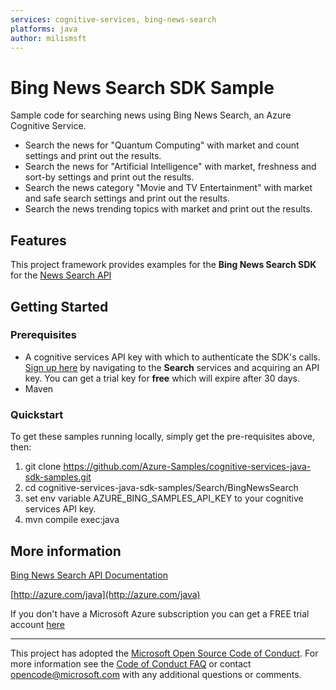 ```yaml
---
services: cognitive-services, bing-news-search
platforms: java
author: milismsft
---
```


# Bing News Search SDK Sample ##

Sample code for searching news using Bing News Search, an Azure Cognitive Service.
- Search the news for "Quantum  Computing" with market and count settings and print out the results.
- Search the news for "Artificial Intelligence" with market, freshness and sort-by settings and print out the results.
- Search the news category "Movie and TV Entertainment" with market and safe search settings and print out the results.
- Search the news trending topics with market and print out the results.


## Features

This project framework provides examples for the **Bing News Search SDK** for the [News Search API](https://azure.microsoft.com/en-us/services/cognitive-services/)

## Getting Started

### Prerequisites

- A cognitive services API key with which to authenticate the SDK's calls. [Sign up here](https://azure.microsoft.com/en-us/services/cognitive-services/directory/) by navigating to the **Search** services and acquiring an API key. You can get a trial key for **free** which will expire after 30 days.
- Maven

### Quickstart

To get these samples running locally, simply get the pre-requisites above, then:

1. git clone https://github.com/Azure-Samples/cognitive-services-java-sdk-samples.git
2. cd cognitive-services-java-sdk-samples/Search/BingNewsSearch
3. set env variable AZURE_BING_SAMPLES_API_KEY to your cognitive services API key.
4. mvn compile exec:java

## More information ##
[Bing News Search API Documentation](https://docs.microsoft.com/en-us/azure/cognitive-services/bing-news-search/)

[http://azure.com/java](http://azure.com/java)

If you don't have a Microsoft Azure subscription you can get a FREE trial account [here](http://go.microsoft.com/fwlink/?LinkId=330212)

---

This project has adopted the [Microsoft Open Source Code of Conduct](https://opensource.microsoft.com/codeofconduct/). For more information see the [Code of Conduct FAQ](https://opensource.microsoft.com/codeofconduct/faq/) or contact [opencode@microsoft.com](mailto:opencode@microsoft.com) with any additional questions or comments.